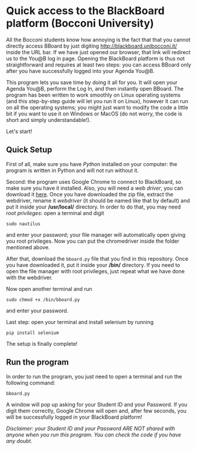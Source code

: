 # Quick access to the BlackBoard platform (Bocconi University)

All the Bocconi students know how annoying is the fact that that you cannot directly access BBoard by just digiting http://blackboard.unibocconi.it/ inside the URL bar. If we have just opened our browser, that link will redirect us to the You@B log in page. Opening the BlackBoard platform is thus not straightforward and requires at least two steps: you can access BBoard only after you have successfully logged into your Agenda You@B.

This program lets you save time by doing it all for you. It will open your Agenda You@B, perform the Log In, and then instantly open BBoard. The program has been written to work smoothly on Linux operating systems (and this step-by-step guide will let you run it on Linux), however it can run on all the operating systems; you might just want to modify the code a little bit if you want to use it on Windows or MacOS (do not worry, the code is short and simply understandable!).

Let's start!

## Quick Setup

First of all, make sure you have *Python* installed on your computer: the program is written in Python and will not run without it.

Second: the program uses Google Chrome to connect to BlackBoard, so make sure you have it installed. Also, you will need a *web driver*, you can download it [here](http://chromedriver.chromium.org/). Once you have downloaded the zip file, extract the webdriver, rename it *webdriver* (it should be named like that by default) and put it inside your **/usr/local/** directory.
In order to do that, you may need *root privileges*: open a terminal and digit

```sudo nautilus```

and enter your password; your file manager will automatically open giving you root privileges. Now you can put the chromedriver inside the folder mentioned above.

After that, download the `bboard.py` file that you find in this repository. Once you have downloaded it, put it inside your **/bin/** directory. If you need to open the file manager with root privileges, just repeat what we have done with the webdriver.

Now open another terminal and run

```sudo chmod +x /bin/bboard.py```

and enter your password.

Last step: open your terminal and install selenium by running

```pip install selenium```

The setup is finally complete!

## Run the program

In order to run the program, you just need to open a terminal and run the following command:

```bboard.py```

A window will pop up asking for your Student ID and your Password. If you digit them correctly, Google Chrome will open and, after few seconds, you will be successfully logged in your BlackBoard platform!






_Disclaimer: your Student ID and your Password ARE NOT shared with anyone when you run this program. You can check the code if you have any doubt._
